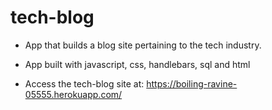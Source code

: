 # tech-blog

- App that builds a blog site pertaining to the tech industry.

- App built with javascript, css, handlebars, sql and html

- Access the tech-blog site at: https://boiling-ravine-05555.herokuapp.com/ 
